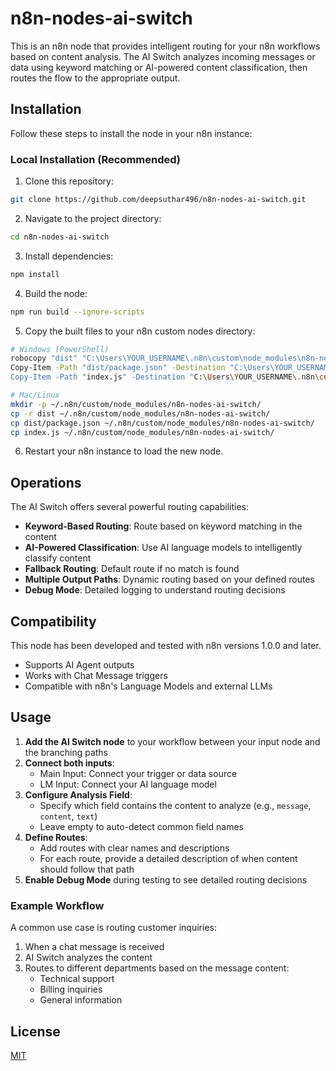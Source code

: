 # n8n-nodes-ai-switch

This is an n8n node that provides intelligent routing for your n8n workflows based on content analysis. The AI Switch analyzes incoming messages or data using keyword matching or AI-powered content classification, then routes the flow to the appropriate output. 

## Installation

Follow these steps to install the node in your n8n instance:

### Local Installation (Recommended)

1. Clone this repository:
```bash
git clone https://github.com/deepsuthar496/n8n-nodes-ai-switch.git
```

2. Navigate to the project directory:
```bash
cd n8n-nodes-ai-switch
```

3. Install dependencies:
```bash
npm install
```

4. Build the node:
```bash
npm run build --ignore-scripts
```

5. Copy the built files to your n8n custom nodes directory:
```bash
# Windows (PowerShell)
robocopy "dist" "C:\Users\YOUR_USERNAME\.n8n\custom\node_modules\n8n-nodes-ai-switch\dist" /E
Copy-Item -Path "dist/package.json" -Destination "C:\Users\YOUR_USERNAME\.n8n\custom\node_modules\n8n-nodes-ai-switch\" -Force
Copy-Item -Path "index.js" -Destination "C:\Users\YOUR_USERNAME\.n8n\custom\node_modules\n8n-nodes-ai-switch\" -Force

# Mac/Linux
mkdir -p ~/.n8n/custom/node_modules/n8n-nodes-ai-switch/
cp -r dist ~/.n8n/custom/node_modules/n8n-nodes-ai-switch/
cp dist/package.json ~/.n8n/custom/node_modules/n8n-nodes-ai-switch/
cp index.js ~/.n8n/custom/node_modules/n8n-nodes-ai-switch/
```

6. Restart your n8n instance to load the new node.

## Operations

The AI Switch offers several powerful routing capabilities:

- **Keyword-Based Routing**: Route based on keyword matching in the content
- **AI-Powered Classification**: Use AI language models to intelligently classify content
- **Fallback Routing**: Default route if no match is found
- **Multiple Output Paths**: Dynamic routing based on your defined routes
- **Debug Mode**: Detailed logging to understand routing decisions

## Compatibility

This node has been developed and tested with n8n versions 1.0.0 and later.

- Supports AI Agent outputs
- Works with Chat Message triggers
- Compatible with n8n's Language Models and external LLMs

## Usage

1. **Add the AI Switch node** to your workflow between your input node and the branching paths
2. **Connect both inputs**:
   - Main Input: Connect your trigger or data source
   - LM Input: Connect your AI language model
3. **Configure Analysis Field**:
   - Specify which field contains the content to analyze (e.g., `message`, `content`, `text`)
   - Leave empty to auto-detect common field names
4. **Define Routes**:
   - Add routes with clear names and descriptions
   - For each route, provide a detailed description of when content should follow that path
5. **Enable Debug Mode** during testing to see detailed routing decisions

### Example Workflow

A common use case is routing customer inquiries:

1. When a chat message is received
2. AI Switch analyzes the content
3. Routes to different departments based on the message content:
   - Technical support
   - Billing inquiries
   - General information

## License

[MIT](https://github.com/n8n-io/n8n/blob/master/packages/nodes-base/LICENSE.md)
